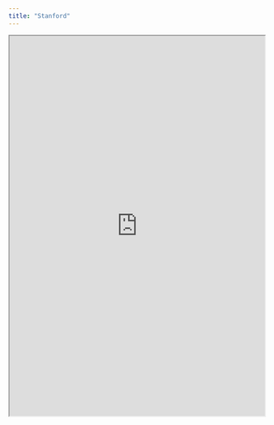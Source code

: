 ```yaml
---
title: "Stanford"
---
```



<iframe height="750" width="100%" src="https://ewelton.github.io/ktest/wiki.html#Stanford"></iframe>
